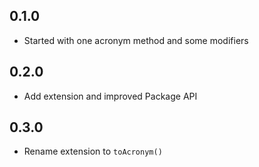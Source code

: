 ## 0.1.0
- Started with one acronym method and some modifiers
## 0.2.0
- Add extension and improved Package API
## 0.3.0
- Rename extension to `toAcronym()`
